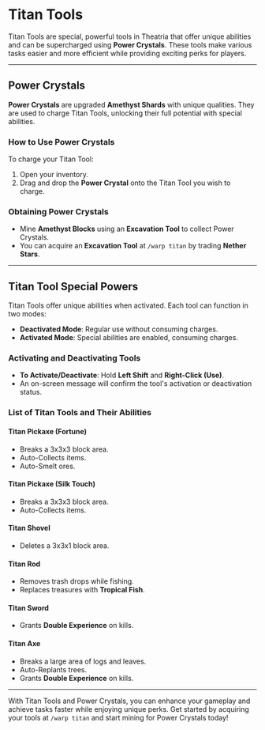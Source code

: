 # Titan Tools

Titan Tools are special, powerful tools in Theatria that offer unique abilities and can be supercharged using **Power Crystals**. These tools make various tasks easier and more efficient while providing exciting perks for players.

---

## Power Crystals

**Power Crystals** are upgraded **Amethyst Shards** with unique qualities. They are used to charge Titan Tools, unlocking their full potential with special abilities.

### How to Use Power Crystals
To charge your Titan Tool:
1. Open your inventory.
2. Drag and drop the **Power Crystal** onto the Titan Tool you wish to charge.

### Obtaining Power Crystals
- Mine **Amethyst Blocks** using an **Excavation Tool** to collect Power Crystals.
- You can acquire an **Excavation Tool** at `/warp titan` by trading **Nether Stars**.

---

## Titan Tool Special Powers

Titan Tools offer unique abilities when activated. Each tool can function in two modes:
- **Deactivated Mode**: Regular use without consuming charges.
- **Activated Mode**: Special abilities are enabled, consuming charges.

### Activating and Deactivating Tools
- **To Activate/Deactivate**: Hold **Left Shift** and **Right-Click (Use)**.
- An on-screen message will confirm the tool's activation or deactivation status.

### List of Titan Tools and Their Abilities

#### **Titan Pickaxe (Fortune)**
- Breaks a 3x3x3 block area.
- Auto-Collects items.
- Auto-Smelt ores.

#### **Titan Pickaxe (Silk Touch)**
- Breaks a 3x3x3 block area.
- Auto-Collects items.

#### **Titan Shovel**
- Deletes a 3x3x1 block area.

#### **Titan Rod**
- Removes trash drops while fishing.
- Replaces treasures with **Tropical Fish**.

#### **Titan Sword**
- Grants **Double Experience** on kills.

#### **Titan Axe**
- Breaks a large area of logs and leaves.
- Auto-Replants trees.
- Grants **Double Experience** on kills.

---

With Titan Tools and Power Crystals, you can enhance your gameplay and achieve tasks faster while enjoying unique perks. Get started by acquiring your tools at `/warp titan` and start mining for Power Crystals today!

